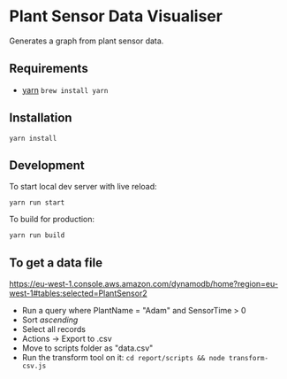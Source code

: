# Plant Sensor Data Visualiser

Generates a graph from plant sensor data.

## Requirements

 * [yarn](https://yarnpkg.com/lang/en/) `brew install yarn`

## Installation

`yarn install`

## Development

To start local dev server with live reload:

`yarn run start`

To build for production:

`yarn run build`

## To get a data file

https://eu-west-1.console.aws.amazon.com/dynamodb/home?region=eu-west-1#tables:selected=PlantSensor2

* Run a query where PlantName = "Adam" and SensorTime > 0
* Sort _ascending_
* Select all records
* Actions -> Export to .csv
* Move to scripts folder as "data.csv"
* Run the transform tool on it: `cd report/scripts && node transform-csv.js`
